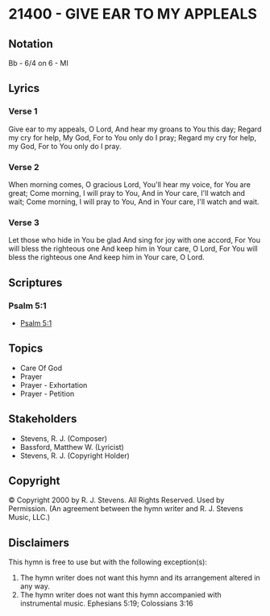# 21400 - GIVE EAR TO MY APPLEALS

## Notation

Bb - 6/4 on 6 - MI

## Lyrics

### Verse 1

Give ear to my appeals, O Lord, And hear my groans to You this day; Regard my cry for help, My God, For to You only do I pray; Regard my cry for help, my God, For to You only do I pray.

### Verse 2

When morning comes, O gracious Lord, You'll hear my voice, for You are great; Come morning, I will pray to You, And in Your care, I'll watch and wait; Come morning, I will pray to You, And in Your care, I'll watch and wait. 

### Verse 3

Let those who hide in You be glad And sing for joy with one accord, For You will bless the righteous one And keep him in Your care, O Lord, For You will bless the righteous one And keep him in Your care, O Lord. 


## Scriptures

### Psalm 5:1

- [Psalm 5:1](https://www.biblegateway.com/passage/?search=Psalm%205%3A1)


## Topics

- Care Of God
- Prayer
- Prayer - Exhortation
- Prayer - Petition

## Stakeholders

- Stevens, R. J. (Composer)
- Bassford, Matthew W. (Lyricist)
- Stevens, R. J. (Copyright Holder)

## Copyright

© Copyright 2000 by R. J. Stevens. All Rights Reserved. Used by Permission.
(An agreement between the hymn writer and R. J. Stevens Music, LLC.)

## Disclaimers

This hymn is free to use but with the following exception(s):
1. The hymn writer does not want this hymn and its arrangement altered in any way.
2. The hymn writer does not want this hymn accompanied with instrumental music.
Ephesians 5:19; Colossians 3:16

